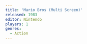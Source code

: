 ```yaml
---
title: 'Mario Bros (Multi Screen)'
released: 1983
editor: Nintendo
players: 1
genres:
  - Action
---
```

